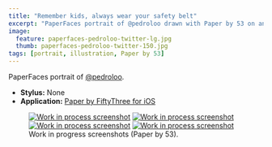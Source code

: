 ```yaml
---
title: "Remember kids, always wear your safety belt"
excerpt: "PaperFaces portrait of @pedroloo drawn with Paper by 53 on an iPad."
image: 
  feature: paperfaces-pedroloo-twitter-lg.jpg
  thumb: paperfaces-pedroloo-twitter-150.jpg
tags: [portrait, illustration, Paper by 53]
---
```


PaperFaces portrait of <a href="http://twitter.com/pedroloo">@pedroloo</a>.

* **Stylus:** None
* **Application:** [Paper by FiftyThree for iOS](http://www.fiftythree.com/paper)

<figure class="half">
	<a href="{{ site.url }}/assets/images/paperfaces-pedroloo-process-1-lg.jpg"><img src="{{ site.url }}/assets/images/paperfaces-pedroloo-process-1-600.jpg" alt="Work in process screenshot"></a>
	<a href="{{ site.url }}/assets/images/paperfaces-pedroloo-process-2-lg.jpg"><img src="{{ site.url }}/assets/images/paperfaces-pedroloo-process-2-600.jpg" alt="Work in process screenshot"></a>
	<a href="{{ site.url }}/assets/images/paperfaces-pedroloo-process-3-lg.jpg"><img src="{{ site.url }}/assets/images/paperfaces-pedroloo-process-3-600.jpg" alt="Work in process screenshot"></a>
	<a href="{{ site.url }}/assets/images/paperfaces-pedroloo-process-4-lg.jpg"><img src="{{ site.url }}/assets/images/paperfaces-pedroloo-process-4-600.jpg" alt="Work in process screenshot"></a>
	<figcaption>Work in progress screenshots (Paper by 53).</figcaption>
</figure>